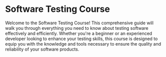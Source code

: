# Software Testing Course

Welcome to the Software Testing Course! This comprehensive guide will walk you through everything you need to know about testing software effectively and efficiently. Whether you're a beginner or an experienced developer looking to enhance your testing skills, this course is designed to equip you with the knowledge and tools necessary to ensure the quality and reliability of your software products.
